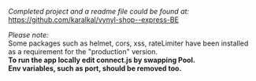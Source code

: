 *Completed project and a readme file could be found at:*  
https://github.com/karalkal/vynyl-shop--express-BE

*Please note:*  
Some packages such as helmet, cors, xss, rateLimiter have been installed as a requirement for the "production" version.  
**To run the app locally edit connect.js by swapping Pool.  
Env variables, such as port, should be removed too.**
